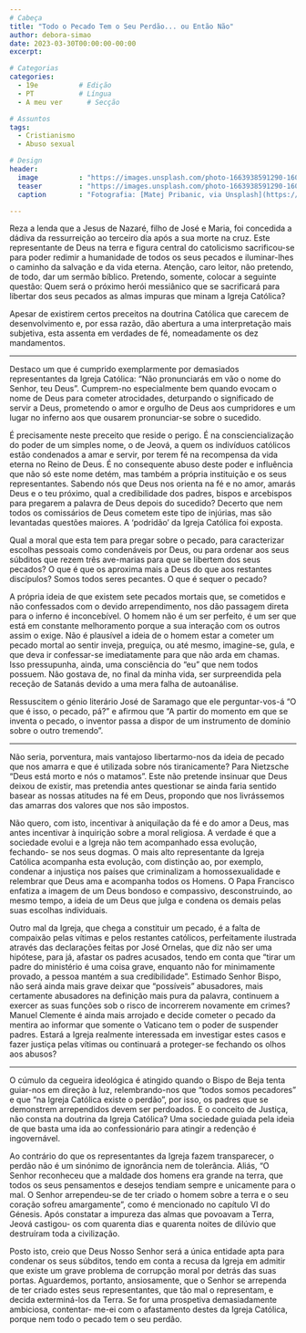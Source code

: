 ```yaml
---
# Cabeça
title: "Todo o Pecado Tem o Seu Perdão... ou Então Não"
author: debora-simao
date: 2023-03-30T00:00:00-00:00
excerpt:

# Categorias
categories:
  - 19e          # Edição
  - PT           # Língua
  - A meu ver      # Secção

# Assuntos
tags:
  - Cristianismo
  - Abuso sexual

# Design
header:
  image          : "https://images.unsplash.com/photo-1663938591290-160bca65c9a7?ixlib=rb-4.0.3&ixid=MnwxMjA3fDB8MHxwaG90by1wYWdlfHx8fGVufDB8fHx8&auto=format&fit=crop&w=1932&q=80"
  teaser         : "https://images.unsplash.com/photo-1663938591290-160bca65c9a7?ixlib=rb-4.0.3&ixid=MnwxMjA3fDB8MHxwaG90by1wYWdlfHx8fGVufDB8fHx8&auto=format&fit=crop&w=1932&q=80"
  caption        : "Fotografia: [Matej Pribanic, via Unsplash](https://unsplash.com/photos/3iG0c3jENDw)"

---
```


Reza a lenda que a Jesus de Nazaré, filho de José e Maria, foi concedida a dádiva da ressurreição ao terceiro dia após a sua morte na cruz. Este representante de Deus na terra e figura central do catolicismo sacrificou-se para poder redimir a humanidade de todos os seus pecados e iluminar-lhes o caminho da salvação e da vida eterna. Atenção, caro leitor, não pretendo, de todo, dar um sermão bíblico. Pretendo, somente, colocar a seguinte questão: Quem será o próximo herói messiânico que se sacrificará para libertar dos seus pecados as almas impuras que minam a Igreja Católica?

Apesar de existirem certos preceitos na doutrina Católica que carecem de desenvolvimento e, por essa razão, dão abertura a uma interpretação mais subjetiva, esta assenta em verdades de fé, nomeadamente os dez mandamentos.

---

Destaco um que é cumprido exemplarmente por demasiados representantes da Igreja Católica: “Não pronunciarás em vão o nome do Senhor, teu Deus”. Cumprem-no especialmente bem quando evocam o nome de Deus para cometer atrocidades, deturpando o significado de servir a Deus, prometendo o amor e orgulho de Deus aos cumpridores e um lugar no inferno aos que ousarem pronunciar-se sobre o sucedido.

É precisamente neste preceito que reside o perigo. É na consciencialização do poder de um simples nome, o de Jeová, a quem os indivíduos católicos estão condenados a amar e servir, por terem fé na recompensa da vida eterna no Reino de Deus. É no consequente abuso deste poder e influência que não só este nome detém, mas também a própria instituição e os seus representantes. Sabendo nós que Deus nos orienta na fé e no amor, amarás Deus e o teu próximo, qual a credibilidade dos padres, bispos e arcebispos para pregarem a palavra de Deus depois do sucedido? Decerto que nem todos os comissários de Deus cometem este tipo de injúrias, mas são levantadas questões maiores. A ‘podridão’ da Igreja Católica foi exposta.

Qual a moral que esta tem para pregar sobre o pecado, para caracterizar escolhas pessoais como condenáveis por Deus, ou para ordenar aos seus súbditos que rezem três ave-marias para que se libertem dos seus pecados? O que é que os aproxima mais a Deus do que aos restantes discípulos? Somos todos seres pecantes. O que é sequer o pecado?

A própria ideia de que existem sete pecados mortais que, se cometidos e não confessados com o devido arrependimento, nos dão passagem direta para o inferno é inconcebível. O homem não é um ser perfeito, é um ser que está em constante melhoramento porque a sua interação com os outros assim o exige. Não é plausível a ideia de o homem estar a cometer um pecado mortal ao sentir inveja, preguiça, ou até mesmo, imagine-se, gula, e que deva ir confessar-se imediatamente para que não arda em chamas. Isso pressupunha, ainda, uma consciência do “eu” que nem todos possuem. Não gostava de, no final da minha vida, ser surpreendida pela receção de Satanás devido a uma mera falha de autoanálise.

Ressuscitem o génio literário José de Saramago que ele perguntar-vos-á “O que é isso, o pecado, pá?” e afirmou que “A partir do momento em que se inventa o pecado, o inventor passa a dispor de um instrumento de domínio sobre o outro tremendo”.

---

Não seria, porventura, mais vantajoso libertarmo-nos da ideia de pecado que nos amarra e que é utilizada sobre nós tiranicamente? Para Nietzsche “Deus está morto e nós o matamos”. Este não pretende insinuar que Deus deixou de existir, mas pretendia antes questionar se ainda faria sentido basear as nossas atitudes na fé em Deus, propondo que nos livrássemos das amarras dos valores que nos são impostos.

Não quero, com isto, incentivar à aniquilação da fé e do amor a Deus, mas antes incentivar à inquirição sobre a moral religiosa. A verdade é que a sociedade evolui e a Igreja não tem acompanhado essa evolução, fechando- se nos seus dogmas. O mais alto representante da Igreja Católica acompanha esta evolução, com distinção ao, por exemplo, condenar a injustiça nos países que criminalizam a homossexualidade e relembrar que Deus ama e acompanha todos os Homens. O Papa Francisco enfatiza a imagem de um Deus bondoso e compassivo, desconstruindo, ao mesmo tempo, a ideia de um Deus que julga e condena os demais pelas suas escolhas individuais.

Outro mal da Igreja, que chega a constituir um pecado, é a falta de compaixão pelas vítimas e pelos restantes católicos, perfeitamente ilustrada através das declarações feitas por José Ornelas, que diz não ser uma hipótese, para já, afastar os padres acusados, tendo em conta que “tirar um padre do ministério é uma coisa grave, enquanto não for minimamente provado, a pessoa mantém a sua credibilidade”. Estimado Senhor Bispo, não será ainda mais grave deixar que “possíveis” abusadores, mais certamente abusadores na definição mais pura da palavra, continuem a exercer as suas funções sob o risco de incorrerem novamente em crimes? Manuel Clemente é ainda mais arrojado e decide cometer o pecado da mentira ao informar que somente o Vaticano tem o poder de suspender padres. Estará a Igreja realmente interessada em investigar estes casos e fazer justiça pelas vítimas ou continuará a proteger-se fechando os olhos aos abusos?

---

O cúmulo da cegueira ideológica é atingido quando o Bispo de Beja tenta guiar-nos em direção à luz, relembrando-nos que “todos somos pecadores” e que “na Igreja Católica existe o perdão”, por isso, os padres que se demonstrem arrependidos devem ser perdoados. E o conceito de Justiça, não consta na doutrina da Igreja Católica? Uma sociedade guiada pela ideia de que basta uma ida ao confessionário para atingir a redenção é ingovernável.

Ao contrário do que os representantes da Igreja fazem transparecer, o perdão não é um sinónimo de ignorância nem de tolerância. Aliás, “O Senhor reconheceu que a maldade dos homens era grande na terra, que todos os seus pensamentos e desejos tendiam sempre e unicamente para o mal. O Senhor arrependeu-se de ter criado o homem sobre a terra e o seu coração sofreu amargamente”, como é mencionado no capítulo VI do Génesis. Após constatar a impureza das almas que povoavam a Terra, Jeová castigou- os com quarenta dias e quarenta noites de dilúvio que destruíram toda a civilização.

Posto isto, creio que Deus Nosso Senhor será a única entidade apta para condenar os seus súbditos, tendo em conta a recusa da Igreja em admitir que existe um grave problema de corrupção moral por detrás das suas portas. Aguardemos, portanto, ansiosamente, que o Senhor se arrependa de ter criado estes seus representantes, que tão mal o representam, e decida exterminá-los da Terra. Se for uma prospetiva demasiadamente ambiciosa, contentar- me-ei com o afastamento destes da Igreja Católica, porque nem todo o pecado tem o seu perdão.